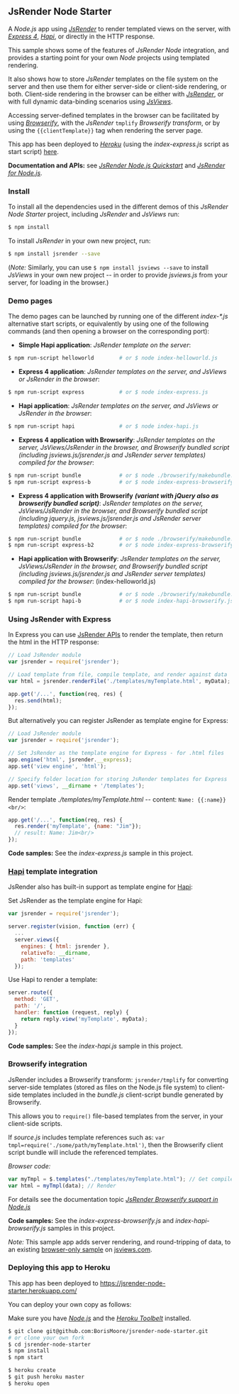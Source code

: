 ## JsRender Node Starter

A *Node.js* app using *[JsRender](https://github.com/BorisMoore/jsrender)* to render templated views on the server, with *[Express 4](http://expressjs.com/)*, *[Hapi](http://hapijs.com/tutorials/views)*, or directly in the HTTP response.

This sample shows some of the features of *JsRender* *Node* integration, and provides a starting point for your own *Node* projects using templated rendering.

It also shows how to store *JsRender* templates on the file system on the server and then use them for either server-side or client-side rendering, or both. Client-side rendering in the browser can be either with *[JsRender](http://www.jsviews.com/#jsrender)*, or with full dynamic data-binding scenarios using *[JsViews](http://www.jsviews.com/#jsviews)*.

Accessing server-defined templates in the browser can be facilitated by using *[Browserify](//browserify.org/)*, with the *JsRender* `tmplify` *Browserify transform*, or by using the `{{clientTemplate}}` tag when rendering the server page. 

This app has been deployed to *[Heroku](https://www.heroku.com/)* (using the *index-express.js* script as start script) [here](https://jsrender-node-starter.herokuapp.com/).

**Documentation and APIs:** see *[JsRender Node.js Quickstart](http://www.jsviews.com/#jsr-node-quickstart)* and *[JsRender for Node.js](http://www.jsviews.com/#jsrnode)*.

### Install

To install all the dependencies used in the different demos of this *JsRender Node Starter* project, including *JsRender* and *JsViews* run:

```bash
$ npm install
```

To install *JsRender* in your own new project, run:

```bash
$ npm install jsrender --save
```

(*Note:* Similarly, you can use `$ npm install jsviews --save` to install *JsViews* in your own new project -- in order to provide *jsviews.js* from your server, for loading in the browser.)

### Demo pages

The demo pages can be launched by running one of the different _index-*.js_ alternative start scripts, or equivalently by using one of the following commands (and then opening a browser on the corresponding port):

- **Simple Hapi application**: *JsRender template on the server*:

```bash
$ npm run-script helloworld        # or $ node index-helloworld.js
```

- **Express 4 application**: *JsRender templates on the server, and JsViews or JsRender in the browser*:

```bash
$ npm run-script express           # or $ node index-express.js
```

- **Hapi application**: *JsRender templates on the server, and JsViews or JsRender in the browser*:

```bash
$ npm run-script hapi              # or $ node index-hapi.js
```

- **Express 4 application with Browserify**: *JsRender templates on the server, JsViews/JsRender in the browser, and Browserify bundled script (including jsviews.js/jsrender.js and JsRender server templates) compiled for the browser*:

```bash
$ npm run-script bundle            # or $ node ./browserify/makebundle.js
$ npm run-script express-b         # or $ node index-express-browserify.js
```

- **Express 4 application with Browserify** **_(variant with jQuery also as browserify bundled script)_**: *JsRender templates on the server, JsViews/JsRender in the browser, and Browserify bundled script (including jquery.js, jsviews.js/jsrender.js and JsRender server templates) compiled for the browser*:

```bash
$ npm run-script bundle            # or $ node ./browserify/makebundle.js
$ npm run-script express-b2        # or $ node index-express-browserify2.js
```

- **Hapi application with Browserify**: *JsRender templates on the server, JsViews/JsRender in the browser, and Browserify bundled script (including jsviews.js/jsrender.js and JsRender server templates) compiled for the browser*:
(index-helloworld.js)

```bash
$ npm run-script bundle            # or $ node ./browserify/makebundle.js
$ npm run-script hapi-b            # or $ node index-hapi-browserify.js 
```

### Using JsRender with Express

In Express you can use [JsRender APIs](http://www.jsviews.com/#node/install@apis) to render the template, then return the html in the HTTP response:

```js
// Load JsRender module
var jsrender = require('jsrender');

// Load template from file, compile template, and render against data
var html = jsrender.renderFile('./templates/myTemplate.html', myData);
```

```js
app.get('/...', function(req, res) {
  res.send(html);
});
```

But alternatively you can register JsRender as template engine for Express:

```js
// Load JsRender module
var jsrender = require('jsrender');

// Set JsRender as the template engine for Express - for .html files
app.engine('html', jsrender.__express);
app.set('view engine', 'html');

// Specify folder location for storing JsRender templates for Express
app.set('views', __dirname + '/templates');
```

Render template *./templates/myTemplate.html* -- content: `Name: {{:name}}<br/>`:

```js
app.get('/...', function(req, res) {
  res.render('myTemplate', {name: "Jim"}); 
  // result: Name: Jim<br/>
});
```

**Code samples:** See the *index-express.js* sample in this project. 

### [Hapi](http://hapijs.com/) template integration

JsRender also has built-in support as template engine for [Hapi](http://hapijs.com/):

Set JsRender as the template engine for Hapi:

```js
var jsrender = require('jsrender');

server.register(vision, function (err) {
  ...
  server.views({
    engines: { html: jsrender },
    relativeTo: __dirname,
    path: 'templates'
  });
```

Use Hapi to render a template:

```js
server.route({
  method: 'GET',
  path: '/',
  handler: function (request, reply) {
    return reply.view('myTemplate', myData);
  }
});
```

**Code samples:** See the *index-hapi.js* sample in this project. 

### Browserify integration

JsRender includes a Browserify transform: `jsrender/tmplify` for converting server-side templates (stored as files on the Node.js file system) to client-side templates included in the *bundle.js* client-script bundle generated by Browserify.

This allows you to `require()` file-based templates from the server, in your client-side scripts.

If *source.js* includes template references such as: `var tmpl=require('./some/path/myTemplate.html')`, then the Browserify client script bundle will include the referenced templates.

*Browser code:*

```js
var myTmpl = $.templates("./templates/myTemplate.html"); // Get compiled template
var html = myTmpl(data); // Render
```

For details see the documentation topic *[JsRender Browserify support in Node.js](http://www.jsviews.com/#node/browserify)*

**Code samples:** See the *index-express-browserify.js* and *index-hapi-browserify.js* samples in this project. 

*Note:* This sample app adds server rendering, and round-tripping of data, to an existing [browser-only sample](http://www.jsviews.com/#samples/editable/tags) on [jsviews.com](http://www.jsviews.com).

### Deploying this app to Heroku

This app has been deployed to https://jsrender-node-starter.herokuapp.com/

You can deploy your own copy as follows:

Make sure you have *[Node.js](http://nodejs.org/)* and the *[Heroku Toolbelt](https://toolbelt.heroku.com/)* installed.

```bash
$ git clone git@github.com:BorisMoore/jsrender-node-starter.git
# or clone your own fork
$ cd jsrender-node-starter
$ npm install
$ npm start
```

```bash
$ heroku create
$ git push heroku master
$ heroku open
```
